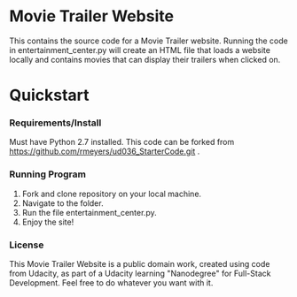 # Movie Trailer Website

This contains the source code for a Movie Trailer website. Running the code in entertainment_center.py will create an HTML file that loads a website locally and contains movies that can display their trailers when clicked on. 

# Quickstart

### Requirements/Install

Must have Python 2.7 installed. 
This code can be forked from https://github.com/rmeyers/ud036_StarterCode.git .

### Running Program

1. Fork and clone repository on your local machine. 
2. Navigate to the folder. 
3. Run the file entertainment_center.py. 
4. Enjoy the site!

### License

This Movie Trailer Website is a public domain work, created using code from Udacity, as part of a Udacity learning "Nanodegree" for Full-Stack Development. Feel free to do
whatever you want with it.
